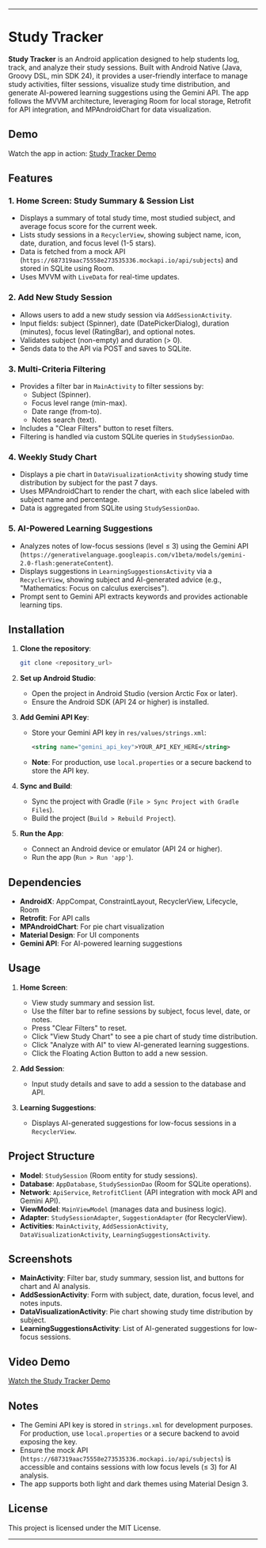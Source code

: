 
---

# Study Tracker

**Study Tracker** is an Android application designed to help students log, track, and analyze their study sessions. Built with Android Native (Java, Groovy DSL, min SDK 24), it provides a user-friendly interface to manage study activities, filter sessions, visualize study time distribution, and generate AI-powered learning suggestions using the Gemini API. The app follows the MVVM architecture, leveraging Room for local storage, Retrofit for API integration, and MPAndroidChart for data visualization.

## Demo
Watch the app in action: [Study Tracker Demo](https://youtu.be/EKcoCYHUSvI)

## Features

### 1. Home Screen: Study Summary & Session List
- Displays a summary of total study time, most studied subject, and average focus score for the current week.
- Lists study sessions in a `RecyclerView`, showing subject name, icon, date, duration, and focus level (1-5 stars).
- Data is fetched from a mock API (`https://687319aac75558e273535336.mockapi.io/api/subjects`) and stored in SQLite using Room.
- Uses MVVM with `LiveData` for real-time updates.

### 2. Add New Study Session
- Allows users to add a new study session via `AddSessionActivity`.
- Input fields: subject (Spinner), date (DatePickerDialog), duration (minutes), focus level (RatingBar), and optional notes.
- Validates subject (non-empty) and duration (> 0).
- Sends data to the API via POST and saves to SQLite.

### 3. Multi-Criteria Filtering
- Provides a filter bar in `MainActivity` to filter sessions by:
  - Subject (Spinner).
  - Focus level range (min-max).
  - Date range (from-to).
  - Notes search (text).
- Includes a "Clear Filters" button to reset filters.
- Filtering is handled via custom SQLite queries in `StudySessionDao`.

### 4. Weekly Study Chart
- Displays a pie chart in `DataVisualizationActivity` showing study time distribution by subject for the past 7 days.
- Uses MPAndroidChart to render the chart, with each slice labeled with subject name and percentage.
- Data is aggregated from SQLite using `StudySessionDao`.

### 5. AI-Powered Learning Suggestions
- Analyzes notes of low-focus sessions (level ≤ 3) using the Gemini API (`https://generativelanguage.googleapis.com/v1beta/models/gemini-2.0-flash:generateContent`).
- Displays suggestions in `LearningSuggestionsActivity` via a `RecyclerView`, showing subject and AI-generated advice (e.g., "Mathematics: Focus on calculus exercises").
- Prompt sent to Gemini API extracts keywords and provides actionable learning tips.

## Installation

1. **Clone the repository**:
   ```bash
   git clone <repository_url>
   ```

2. **Set up Android Studio**:
   - Open the project in Android Studio (version Arctic Fox or later).
   - Ensure the Android SDK (API 24 or higher) is installed.

3. **Add Gemini API Key**:
   - Store your Gemini API key in `res/values/strings.xml`:
     ```xml
     <string name="gemini_api_key">YOUR_API_KEY_HERE</string>
     ```
   - **Note**: For production, use `local.properties` or a secure backend to store the API key.

4. **Sync and Build**:
   - Sync the project with Gradle (`File > Sync Project with Gradle Files`).
   - Build the project (`Build > Rebuild Project`).

5. **Run the App**:
   - Connect an Android device or emulator (API 24 or higher).
   - Run the app (`Run > Run 'app'`).

## Dependencies

- **AndroidX**: AppCompat, ConstraintLayout, RecyclerView, Lifecycle, Room
- **Retrofit**: For API calls
- **MPAndroidChart**: For pie chart visualization
- **Material Design**: For UI components
- **Gemini API**: For AI-powered learning suggestions

## Usage

1. **Home Screen**:
   - View study summary and session list.
   - Use the filter bar to refine sessions by subject, focus level, date, or notes.
   - Press "Clear Filters" to reset.
   - Click "View Study Chart" to see a pie chart of study time distribution.
   - Click "Analyze with AI" to view AI-generated learning suggestions.
   - Click the Floating Action Button to add a new session.

2. **Add Session**:
   - Input study details and save to add a session to the database and API.

3. **Learning Suggestions**:
   - Displays AI-generated suggestions for low-focus sessions in a `RecyclerView`.

## Project Structure

- **Model**: `StudySession` (Room entity for study sessions).
- **Database**: `AppDatabase`, `StudySessionDao` (Room for SQLite operations).
- **Network**: `ApiService`, `RetrofitClient` (API integration with mock API and Gemini API).
- **ViewModel**: `MainViewModel` (manages data and business logic).
- **Adapter**: `StudySessionAdapter`, `SuggestionAdapter` (for RecyclerView).
- **Activities**: `MainActivity`, `AddSessionActivity`, `DataVisualizationActivity`, `LearningSuggestionsActivity`.

## Screenshots

- **MainActivity**: Filter bar, study summary, session list, and buttons for chart and AI analysis.
- **AddSessionActivity**: Form with subject, date, duration, focus level, and notes inputs.
- **DataVisualizationActivity**: Pie chart showing study time distribution by subject.
- **LearningSuggestionsActivity**: List of AI-generated suggestions for low-focus sessions.

## Video Demo
[Watch the Study Tracker Demo](https://www.youtube.com/watch?v=E9568IJPCeM)

## Notes

- The Gemini API key is stored in `strings.xml` for development purposes. For production, use `local.properties` or a secure backend to avoid exposing the key.
- Ensure the mock API (`https://687319aac75558e273535336.mockapi.io/api/subjects`) is accessible and contains sessions with low focus levels (≤ 3) for AI analysis.
- The app supports both light and dark themes using Material Design 3.

## License
This project is licensed under the MIT License.

---
